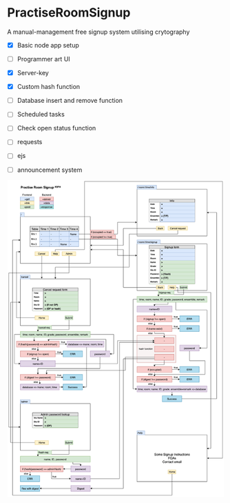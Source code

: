 # PractiseRoomSignup
A manual-management free signup system utilising crytography

- [x] Basic node app setup
- [ ] Programmer art UI
- [x] Server-key
- [x] Custom hash function
- [ ] Database insert and remove function
- [ ] Scheduled tasks
- [ ] Check open status function
- [ ] requests
- [ ] ejs
- [ ] announcement system


![Flow](/PractiseRoomSignupAlphaFlow.png)
